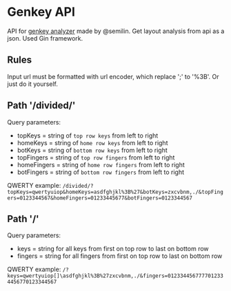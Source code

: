 # Genkey API

API for [genkey analyzer](https://github.com/semilin/genkey) made by @semilin. Get layout analysis from api as a json. Used Gin framework.


## Rules

Input url must be formatted with url encoder, which replace ';' to '%3B'. Or just do it yourself.


## Path '/divided/'

Query parameters:
- topKeys = string of `top row keys` from left to right
- homeKeys = string of `home row keys` from left to right
- botKeys = string of `bottom row keys` from left to right
- topFingers = string of `top row fingers` from left to right
- homeFingers = string of `home row fingers` from left to right
- botFingers = string of `bottom row fingers` from left to right

QWERTY example:
`/divided/?topKeys=qwertyuiop&homeKeys=asdfghjkl%3B%27&botKeys=zxcvbnm,./&topFingers=0123344567&homeFingers=01233445677&botFingers=0123344567`


## Path '/'

Query parameters: 
- keys = string for all keys from first on top row to last on bottom row
- fingers = string for all fingers from first on top row to last on bottom row

QWERTY example:
`/?keys=qwertyuiop[]\asdfghjkl%3B%27zxcvbnm,./&fingers=0123344567777012334456770123344567`